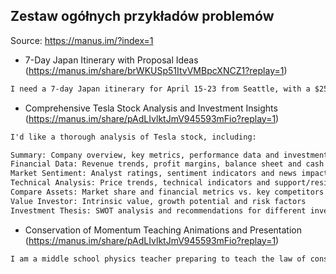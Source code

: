 ## Zestaw ogółnych przykładów problemów

Source: https://manus.im/?index=1


- 7-Day Japan Itinerary with Proposal Ideas (https://manus.im/share/brWKUSp51ItvVMBpcXNCZ1?replay=1)

```html
I need a 7-day Japan itinerary for April 15-23 from Seattle, with a $2500-5000 budget for my fiancée and me. We love historical sites, hidden gems, and Japanese culture (kendo, tea ceremonies, Zen meditation). We want to see Nara's deer and explore cities on foot. I plan to propose during this trip and need a special location recommendation. Please provide a detailed itinerary and a simple HTML travel handbook with maps, attraction descriptions, essential Japanese phrases, and travel tips we can reference throughout our journey.
```

- Comprehensive Tesla Stock Analysis and Investment Insights (https://manus.im/share/pAdLIvlktJmV945593mFio?replay=1)

```html
I'd like a thorough analysis of Tesla stock, including:

Summary: Company overview, key metrics, performance data and investment recommendations
Financial Data: Revenue trends, profit margins, balance sheet and cash flow analysis
Market Sentiment: Analyst ratings, sentiment indicators and news impact
Technical Analysis: Price trends, technical indicators and support/resistance levels
Compare Assets: Market share and financial metrics vs. key competitors
Value Investor: Intrinsic value, growth potential and risk factors
Investment Thesis: SWOT analysis and recommendations for different investor types
```

- Conservation of Momentum Teaching Animations and Presentation (https://manus.im/share/pAdLIvlktJmV945593mFio?replay=1)

```html
I am a middle school physics teacher preparing to teach the law of conservation of momentum. Could you create a series of clear and accurate demonstration animations and organize them into a simple presentation html?
```